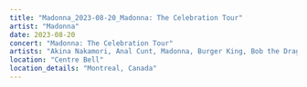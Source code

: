 ```yaml
---
title: "Madonna_2023-08-20_Madonna: The Celebration Tour"
artist: "Madonna"
date: 2023-08-20
concert: "Madonna: The Celebration Tour"
artists: "Akina Nakamori, Anal Cunt, Madonna, Burger King, Bob the Drag Queen"
location: "Centre Bell"
location_details: "Montreal, Canada"
---
```

